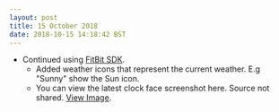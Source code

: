```yaml
---
layout: post
title: 15 October 2018 
date: 2018-10-15 14:18:42 BST
---
```

+ Continued using [FitBit SDK](https://dev.fitbit.com).
  - Added weather icons that represent the current weather. E.g "Sunny" show the Sun icon.
  - You can view the latest clock face screenshot here. Source not shared. [View Image](https://i.postimg.cc/PJhL82yC/Stats-Redesigned-screenshot-Weather-Icon.png).

